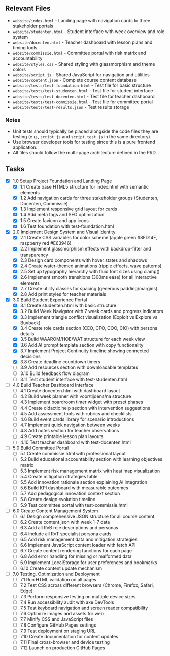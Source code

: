 ## Relevant Files

- `website/index.html` - Landing page with navigation cards to three stakeholder portals
- `website/studenten.html` - Student interface with week overview and role system
- `website/docenten.html` - Teacher dashboard with lesson plans and timing tools
- `website/commissie.html` - Committee portal with risk matrix and accountability
- `website/styles.css` - Shared styling with glassmorphism and theme colors
- `website/script.js` - Shared JavaScript for navigation and utilities
- `website/content.json` - Complete course content database
- `website/tests/test-foundation.html` - Test file for basic structure
- `website/tests/test-studenten.html` - Test file for student interface
- `website/tests/test-docenten.html` - Test file for teacher dashboard
- `website/tests/test-commissie.html` - Test file for committee portal
- `website/tests/test-results.json` - Test results storage

### Notes

- Unit tests should typically be placed alongside the code files they are testing (e.g., `script.js` and `script.test.js` in the same directory).
- Use browser developer tools for testing since this is a pure frontend application.
- All files should follow the multi-page architecture defined in the PRD.

## Tasks

- [x] 1.0 Setup Project Foundation and Landing Page
  - [x] 1.1 Create base HTML5 structure for index.html with semantic elements
  - [x] 1.2 Add navigation cards for three stakeholder groups (Studenten, Docenten, Commissie)
  - [x] 1.3 Implement responsive grid layout for cards
  - [x] 1.4 Add meta tags and SEO optimization
  - [x] 1.5 Create favicon and app icons
  - [x] 1.6 Test foundation with test-foundation.html

- [x] 2.0 Implement Design System and Visual Identity
  - [x] 2.1 Create CSS variables for color scheme (apple green #8FD14F, raspberry red #E63946)
  - [x] 2.2 Implement glassmorphism effects with backdrop-filter and transparency
  - [x] 2.3 Design card components with hover states and shadows
  - [x] 2.4 Create water-themed animations (ripple effects, wave patterns)
  - [x] 2.5 Set up typography hierarchy with fluid font sizes using clamp()
  - [x] 2.6 Implement smooth transitions (300ms ease) for all interactive elements
  - [x] 2.7 Create utility classes for spacing (generous padding/margins)
  - [x] 2.8 Add print styles for teacher materials

- [x] 3.0 Build Student Experience Portal
  - [x] 3.1 Create studenten.html with basic structure
  - [x] 3.2 Build Week Navigator with 7 week cards and progress indicators
  - [x] 3.3 Implement triangle conflict visualization (Exploit vs Explore vs Buyback)
  - [x] 3.4 Create role cards section (CEO, CFO, COO, CIO) with persona details
  - [x] 3.5 Build WAAROM/HOE/WAT structure for each week view
  - [x] 3.6 Add AI prompt template section with copy functionality
  - [x] 3.7 Implement Project Continuity timeline showing connected decisions
  - [x] 3.8 Create deadline countdown timers
  - [ ] 3.9 Add resources section with downloadable templates
  - [ ] 3.10 Build feedback flow diagram
  - [ ] 3.11 Test student interface with test-studenten.html

- [ ] 4.0 Build Teacher Dashboard Interface
  - [ ] 4.1 Create docenten.html with dashboard layout
  - [ ] 4.2 Build week planner with voor/tijdens/na structure
  - [ ] 4.3 Implement boardroom timer widget with preset phases
  - [ ] 4.4 Create didactic help section with intervention suggestions
  - [ ] 4.5 Add assessment tools with rubrics and checklists
  - [ ] 4.6 Build event cards library for scenario introductions
  - [ ] 4.7 Implement quick navigation between weeks
  - [ ] 4.8 Add notes section for teacher observations
  - [ ] 4.9 Create printable lesson plan layouts
  - [ ] 4.10 Test teacher dashboard with test-docenten.html

- [ ] 5.0 Build Committee Portal
  - [ ] 5.1 Create commissie.html with professional layout
  - [ ] 5.2 Build educational accountability section with learning objectives matrix
  - [ ] 5.3 Implement risk management matrix with heat map visualization
  - [ ] 5.4 Create mitigation strategies table
  - [ ] 5.5 Add innovation rationale section explaining AI integration
  - [ ] 5.6 Build KPI dashboard with measurable outcomes
  - [ ] 5.7 Add pedagogical innovation context section
  - [ ] 5.8 Create design evolution timeline
  - [ ] 5.9 Test committee portal with test-commissie.html

- [ ] 6.0 Create Content Management System
  - [ ] 6.1 Design comprehensive JSON structure for all course content
  - [ ] 6.2 Create content.json with week 1-7 data
  - [ ] 6.3 Add all RvB role descriptions and personas
  - [ ] 6.4 Include all RvT specialist persona cards
  - [ ] 6.5 Add risk management data and mitigation strategies
  - [ ] 6.6 Implement JavaScript content loader with fetch API
  - [ ] 6.7 Create content rendering functions for each page
  - [ ] 6.8 Add error handling for missing or malformed data
  - [ ] 6.9 Implement LocalStorage for user preferences and bookmarks
  - [ ] 6.10 Create content update mechanism

- [ ] 7.0 Testing, Optimization and Deployment
  - [ ] 7.1 Run HTML validation on all pages
  - [ ] 7.2 Test CSS across different browsers (Chrome, Firefox, Safari, Edge)
  - [ ] 7.3 Perform responsive testing on multiple device sizes
  - [ ] 7.4 Run accessibility audit with axe DevTools
  - [ ] 7.5 Test keyboard navigation and screen reader compatibility
  - [ ] 7.6 Optimize images and assets for web
  - [ ] 7.7 Minify CSS and JavaScript files
  - [ ] 7.8 Configure GitHub Pages settings
  - [ ] 7.9 Test deployment on staging URL
  - [ ] 7.10 Create documentation for content updates
  - [ ] 7.11 Final cross-browser and device testing
  - [ ] 7.12 Launch on production GitHub Pages
